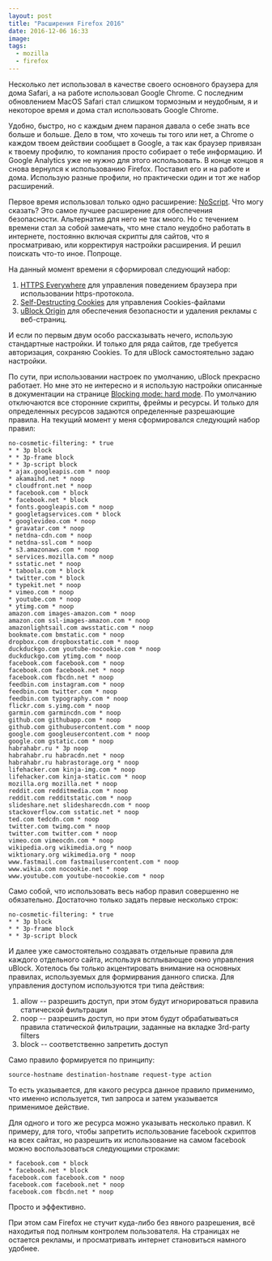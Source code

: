 ```yaml
---
layout: post
title: "Расширения Firefox 2016"
date: 2016-12-06 16:33
image:
tags:
  - mozilla
  - firefox
---
```


Несколько лет использовал в качестве своего основного браузера для дома Safari, а на работе использовал Google Chrome. С последним обновлением MacOS Safari стал слишком тормозным и неудобным, я и некоторое время и дома стал использовать Google Chrome.

Удобно, быстро, но с каждым днем параноя давала о себе знать все больше и больше. Дело в том, что хочешь ты того или нет, а Chrome о каждом твоем действии сообщает в Google, а так как браузер привязан к твоему профилю, то компания просто собирает о тебе информацию. И Google Analytics уже не нужно для этого использовать. В конце концов я снова вернулся к использованию Firefox. Поставил его и на работе и дома. Использую разные профили, но практически один и тот же набор расширений.

Первое время использовал только одно расширение: [NoScript](https://addons.mozilla.org/ru/firefox/addon/NoScript/ "NoScript"). Что могу сказать? Это самое лучшее расширение для обеспечения безопасности. Альтернатив для него не так много. Но с течением времени стал за собой замечать, что мне стало неудобно работать в интернете, постоянно включая скрипты для сайтов, что я просматриваю, или корректируя настройки расширения. И решил поискать что-то иное. Попроще.

На данный момент времени я сформировал следующий набор:

1. [HTTPS Everywhere](https://www.eff.org/https-everywhere "HTTPS Everywhere") для управления поведением браузера при использовании https-протокола.
1. [Self-Destructing Cookies](https://addons.mozilla.org/en-US/firefox/addon/self-destructing-cookies/?src=api "Self-Destructing Cookies") для управления Cookies-файлами
1. [uBlock Origin](https://github.com/gorhill/uBlock "uBlock Origin") для обеспечения безопасности и удаления рекламы с веб-страниц.

И если по первым двум особо рассказывать нечего, использую стандартные настройки. И только для ряда сайтов, где требуется авторизация, сохраняю Cookies. То для uBlock самостоятельно задаю настройки.

По сути, при использовании настроек по умолчанию, uBlock прекрасно работает. Но мне это не интересно и я использую настройки описанные в документации на странице [Blocking mode: hard mode](https://github.com/gorhill/uBlock/wiki/Blocking-mode:-hard-mode "Blocking mode: hard mode"). По умолчанию отключаются все сторонние скрипты, фреймы и ресурсы. И только для определенных ресурсов задаются определенные разрешающие правила. На текущий момент у меня сформировался следующий набор правил:

    no-cosmetic-filtering: * true
    * * 3p block
    * * 3p-frame block
    * * 3p-script block
    * ajax.googleapis.com * noop
    * akamaihd.net * noop
    * cloudfront.net * noop
    * facebook.com * block
    * facebook.net * block
    * fonts.googleapis.com * noop
    * googletagservices.com * block
    * googlevideo.com * noop
    * gravatar.com * noop
    * netdna-cdn.com * noop
    * netdna-ssl.com * noop
    * s3.amazonaws.com * noop
    * services.mozilla.com * noop
    * sstatic.net * noop
    * taboola.com * block
    * twitter.com * block
    * typekit.net * noop
    * vimeo.com * noop
    * youtube.com * noop
    * ytimg.com * noop
    amazon.com images-amazon.com * noop
    amazon.com ssl-images-amazon.com * noop
    amazonlightsail.com awsstatic.com * noop
    bookmate.com bmstatic.com * noop
    dropbox.com dropboxstatic.com * noop
    duckduckgo.com youtube-nocookie.com * noop
    duckduckgo.com ytimg.com * noop
    facebook.com facebook.com * noop
    facebook.com facebook.net * noop
    facebook.com fbcdn.net * noop
    feedbin.com instagram.com * noop
    feedbin.com twitter.com * noop
    feedbin.com typography.com * noop
    flickr.com s.yimg.com * noop
    garmin.com garmincdn.com * noop
    github.com githubapp.com * noop
    github.com githubusercontent.com * noop
    google.com googleusercontent.com * noop
    google.com gstatic.com * noop
    habrahabr.ru * 3p noop
    habrahabr.ru habracdn.net * noop
    habrahabr.ru habrastorage.org * noop
    lifehacker.com kinja-img.com * noop
    lifehacker.com kinja-static.com * noop
    mozilla.org mozilla.net * noop
    reddit.com redditmedia.com * noop
    reddit.com redditstatic.com * noop
    slideshare.net slidesharecdn.com * noop
    stackoverflow.com sstatic.net * noop
    ted.com tedcdn.com * noop
    twitter.com twimg.com * noop
    twitter.com twitter.com * noop
    vimeo.com vimeocdn.com * noop
    wikipedia.org wikimedia.org * noop
    wiktionary.org wikimedia.org * noop
    www.fastmail.com fastmailusercontent.com * noop
    www.wikia.com nocookie.net * noop
    www.youtube.com youtube-nocookie.com * noop

Само собой, что использовать весь набор правил совершенно не обязательно. Достаточно только задать первые несколько строк:

    no-cosmetic-filtering: * true
    * * 3p block
    * * 3p-frame block
    * * 3p-script block

И далее уже самостоятельно создавать отдельные правила для каждого отдельного сайта, используя всплывающее окно управления uBlock. Хотелось бы только акцентировать внимание на основных правилах, используемых для формирвания данного списка. Для управления доступом используются три типа действия:

1. allow -- разрешить доступ, при этом будут игнорироваться правила статической фильтрации
1. noop -- разрешить доступ, но при этом будут обрабатываться правила статической фильтрации, заданные на вкладке 3rd-party filters
1. block -- соответственно запретить доступ

Само правило формируется по принципу:

    source-hostname destination-hostname request-type action

То есть указывается, для какого ресурса данное правило применимо, что именно используется, тип запроса и затем указывается применимое действие.

Для одного и того же ресурса можно указывать несколько правил. К примеру, для того, чтобы запретить использование facebook скриптов на всех сайтах, но разрешить их использование на самом facebook можно воспользоваться следующими строками:

    * facebook.com * block
    * facebook.net * block
    facebook.com facebook.com * noop
    facebook.com facebook.net * noop
    facebook.com fbcdn.net * noop

Просто и эффективно.

При этом сам Firefox не стучит куда-либо без явного разрешения, всё находитья под полным контролем пользователя. На страницах не остается рекламы, и просматривать интернет становиться намного удобнее.
